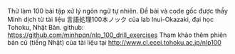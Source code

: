 Thử làm 100 bài tập xử lý ngôn ngữ tự nhiên.
Đề bài và code gốc được thầy Minh dịch từ tài liệu 言語処理100本ノック của lab Inui-Okazaki, đại học Tohoku, Nhật Bản.
github: https://github.com/minhpqn/nlp_100_drill_exercises
Tham khảo thêm phiên bản cũ (tiếng Nhật) của tài liệu tại http://www.cl.ecei.tohoku.ac.jp/nlp100
